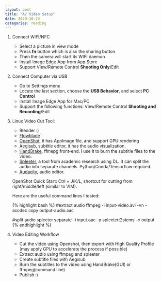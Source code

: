 ```yaml
---
layout: post
title: "A7 Video Setup"
date: 2020-10-23
categories: reading
---
```


1. Connect WIFI/NFC
    - Select a picture in view mode
    - Press **fn** button which is also the sharing button
    - Then the camera will start its WIFI daemon
    - Install Image Edge App from App Store
    - Support View/Remote Control **Shooting Only**/Edit 

2. Connect Computer via USB
    - Go to Settings menu
    - Locate the last section, choose the **USB Behavior**, and select **PC Control**
    - Install Image Edge App for Mac/PC
    - Support the following functions: View/Remote Control **Shooting and Recording**/Edit 

3. Linux Video Cut Tool:
    - Blender :)
    - [Flowblade](https://jliljebl.github.io/flowblade/index.html)
    - [OpenShot](https://www.openshot.org/), it has AppImage file, and support GPU rendering
    - [Aegisub](), subtitle editor, it has the audio visualization. 
    - [HandBrake](), ffmepg front-end. I use it to burn the subtitle files to the video.
    - [Spleeter](https://github.com/deezer/spleeter), a tool from academic research using DL. It can split the audio into separate channels. Python/Conda/Tensorflow required.
    - [Audacity](), audio editor.

    OpenShot Quick Start: Ctrl + J/K/L, shortcut for cutting from right/middle/left (similar to VIM).

    Here are the useful command lines I tested:

    {% highlight bash %}
    #extract audio
    ffmpeg -i input-video.avi -vn -acodec copy output-audio.aac

    #split audio
    spleeter separate -i input.aac -p spleeter:2stems -o output
    {% endhighlight %}



4. Video Editing Workflow

    - Cut the video using Openshot, then export with High Quality Profile (may apply GPU to accelerate the process if possible)
    - Extract audio using ffmpeg and spleeter
    - Create subtitle files with Aegisub
    - Burn the subtitles to the video using HandBrake(GUI) or ffmpeg(command line)
    - Publish :)

